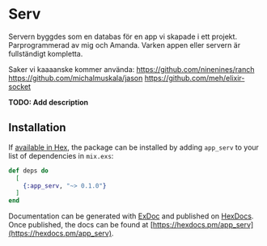 # Serv

Servern byggdes som en databas för en app vi skapade i ett projekt. Parprogrammerad av mig och Amanda. Varken appen eller servern är fullständigt kompletta.

Saker vi kaaaanske kommer använda:
https://github.com/ninenines/ranch
https://github.com/michalmuskala/jason
https://github.com/meh/elixir-socket

**TODO: Add description**

## Installation

If [available in Hex](https://hex.pm/docs/publish), the package can be installed
by adding `app_serv` to your list of dependencies in `mix.exs`:

```elixir
def deps do
  [
    {:app_serv, "~> 0.1.0"}
  ]
end
```

Documentation can be generated with [ExDoc](https://github.com/elixir-lang/ex_doc)
and published on [HexDocs](https://hexdocs.pm). Once published, the docs can
be found at [https://hexdocs.pm/app_serv](https://hexdocs.pm/app_serv).
